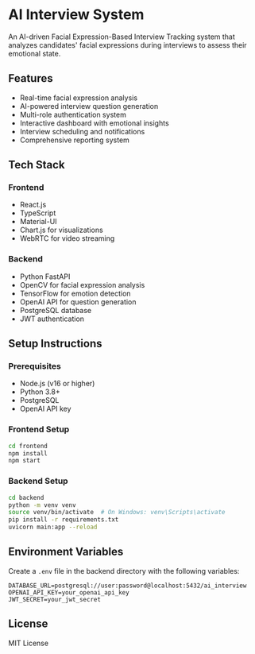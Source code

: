 # AI Interview System

An AI-driven Facial Expression-Based Interview Tracking system that analyzes candidates' facial expressions during interviews to assess their emotional state.

## Features

- Real-time facial expression analysis
- AI-powered interview question generation
- Multi-role authentication system
- Interactive dashboard with emotional insights
- Interview scheduling and notifications
- Comprehensive reporting system

## Tech Stack

### Frontend
- React.js
- TypeScript
- Material-UI
- Chart.js for visualizations
- WebRTC for video streaming

### Backend
- Python FastAPI
- OpenCV for facial expression analysis
- TensorFlow for emotion detection
- OpenAI API for question generation
- PostgreSQL database
- JWT authentication

## Setup Instructions

### Prerequisites
- Node.js (v16 or higher)
- Python 3.8+
- PostgreSQL
- OpenAI API key

### Frontend Setup
```bash
cd frontend
npm install
npm start
```

### Backend Setup
```bash
cd backend
python -m venv venv
source venv/bin/activate  # On Windows: venv\Scripts\activate
pip install -r requirements.txt
uvicorn main:app --reload
```

## Environment Variables

Create a `.env` file in the backend directory with the following variables:
```
DATABASE_URL=postgresql://user:password@localhost:5432/ai_interview
OPENAI_API_KEY=your_openai_api_key
JWT_SECRET=your_jwt_secret
```

## License
MIT License 